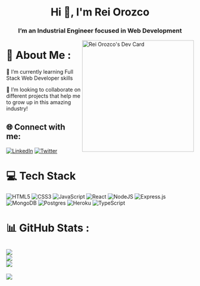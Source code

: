 <h1 align="center">Hi 👋, I'm Rei Orozco</h1>
<h3 align="center">I’m an Industrial Engineer focused in Web Development</h3>

  <a href="https://app.daily.dev/reiorozco" target="_blank">
    <img
      width="300"
      align="right"
      src="https://api.daily.dev/devcards/aa471f83ce1449f3a2bf024c6c8a6c19.png?r=806"
      alt="Rei Orozco's Dev Card"
    />
  </a>

# 💫 About Me :
🌱 I’m currently learning Full Stack Web Developer skills

🔎 I’m looking to collaborate on different projects that help me to grow up in this amazing industry!

## 🌐 Connect with me:
[![LinkedIn](https://img.shields.io/badge/LinkedIn-%230077B5.svg?logo=linkedin&logoColor=white)](https://linkedin.com/in/reiorozco) [![Twitter](https://img.shields.io/badge/Twitter-%231DA1F2.svg?logo=Twitter&logoColor=white)](https://twitter.com/orozcorei) 

# 💻 Tech Stack
![HTML5](https://img.shields.io/badge/html5-%23E34F26.svg?style=flat&logo=html5&logoColor=white) ![CSS3](https://img.shields.io/badge/css3-%231572B6.svg?style=flat&logo=css3&logoColor=white) ![JavaScript](https://img.shields.io/badge/javascript-%23323330.svg?style=flat&logo=javascript&logoColor=%23F7DF1E) ![React](https://img.shields.io/badge/react-%2320232a.svg?style=flat&logo=react&logoColor=%2361DAFB)
 ![NodeJS](https://img.shields.io/badge/node.js-6DA55F?style=flat&logo=node.js&logoColor=white) ![Express.js](https://img.shields.io/badge/express.js-%23404d59.svg?style=flat&logo=express&logoColor=%2361DAFB) ![MongoDB](https://img.shields.io/badge/MongoDB-%234ea94b.svg?style=flat&logo=mongodb&logoColor=white) ![Postgres](https://img.shields.io/badge/postgres-%23316192.svg?style=flat&logo=postgresql&logoColor=white) ![Heroku](https://img.shields.io/badge/heroku-%23430098.svg?style=flat&logo=heroku&logoColor=white) ![TypeScript](https://img.shields.io/badge/typescript-%23007ACC.svg?style=flat&logo=typescript&logoColor=white)
 
 # 📊 GitHub Stats :
![](https://github-readme-stats.vercel.app/api?username=reiorozco&theme=radical&hide_border=false&include_all_commits=false&count_private=false)<br/>
![](https://github-readme-streak-stats.herokuapp.com/?user=reiorozco&theme=radical&hide_border=false)<br/>
![](https://github-readme-stats.vercel.app/api/top-langs/?username=reiorozco&theme=radical&hide_border=false&include_all_commits=false&count_private=false&layout=compact)
---
[![](https://visitcount.itsvg.in/api?id=reiorozco&icon=0&color=0)](https://visitcount.itsvg.in)
